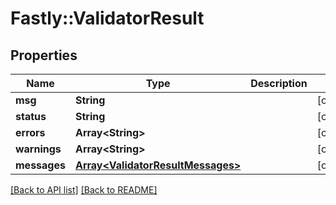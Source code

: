 # Fastly::ValidatorResult

## Properties

| Name | Type | Description | Notes |
| ---- | ---- | ----------- | ----- |
| **msg** | **String** |  | [optional] |
| **status** | **String** |  | [optional] |
| **errors** | **Array&lt;String&gt;** |  | [optional] |
| **warnings** | **Array&lt;String&gt;** |  | [optional] |
| **messages** | [**Array&lt;ValidatorResultMessages&gt;**](ValidatorResultMessages.md) |  | [optional] |

[[Back to API list]](../../README.md#endpoints) [[Back to README]](../../README.md)

